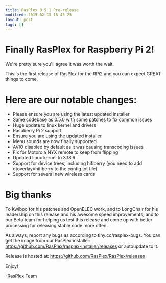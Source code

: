 ```yaml
---
title: RasPlex 0.5.1 Pre-release
modified: 2015-02-13 15-45-25
layout: post
tags: []
---
```


# Finally RasPlex for Raspberry Pi 2! 

We're pretty sure you'll agree it was worth the wait.
 
This is the first release of RasPlex for the RPi2 and you can expect GREAT things to come.
 
# Here are our notable changes:

* Please ensure you are using the latest updated installer
* Same codebase as 0.5.0 with some patches to fix common issues
* Huge update to linux kernel and drivers
* Raspberry Pi 2 support
* Ensure you are using the updated installer
* Menu sounds are now finally supported
* AVIO disabled by default as it was causing transcoding issues
* Fix for Motorola NYX remote to keep from flipping
* Updated linux kernel to 3.18.6
* Support for device trees, including hifiberry (you need to add dtoverlay=hifiberry to the config.txt file)
* Support for several new wireless cards


# Big thanks 

To Kwiboo for his patches and OpenELEC work, and to LongChair for his leadership on this release and his awesome speed improvements, and to our Beta team for helping us test this release and come up with better processing for releasing stable code more often.

 
As always, report any bugs as according to tiny.cc/rasplex-bugs.
You can get the image from our RasPlex installer: https://github.com/RasPlex/rasplex-installer/releases or autoupdate to it.
 
Release is hosted at: https://github.com/RasPlex/RasPlex/releases
 
Enjoy!
 
-RasPlex Team
